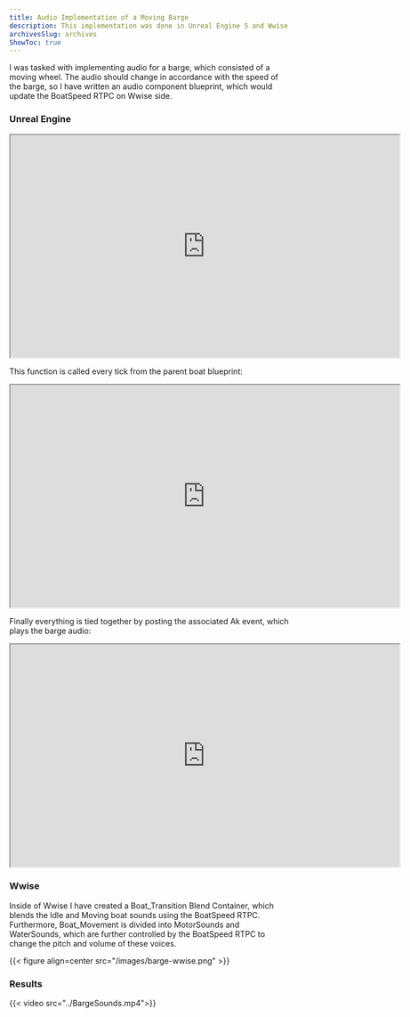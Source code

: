 ```yaml
---
title: Audio Implementation of a Moving Barge
description: This implementation was done in Unreal Engine 5 and Wwise.
archivesSlug: archives
ShowToc: true
---
```


I was tasked with implementing audio for a barge, which consisted of a moving wheel. The audio should change in accordance with the speed of the barge, so I have written an audio component blueprint, which would update the BoatSpeed RTPC on Wwise side.

### Unreal Engine

<iframe src="https://blueprintue.com/render/wi48fm6j/" scrolling="no" allowfullscreen width="700" height="400"></iframe>

This function is called every tick from the parent boat blueprint:

<iframe src="https://blueprintue.com/render/nucm7kev/" scrolling="no" allowfullscreen width="700" height="400"></iframe>

Finally everything is tied together by posting the associated Ak event, which plays the barge audio:

<iframe src="https://blueprintue.com/render/8z9v-o2w/" scrolling="no" allowfullscreen width="700" height="400"></iframe>

### Wwise

Inside of Wwise I have created a Boat_Transition Blend Container, which blends the Idle and Moving boat sounds using the BoatSpeed RTPC. Furthermore, Boat_Movement is divided into MotorSounds and WaterSounds, which are further controlled by the BoatSpeed RTPC to change the pitch and volume of these voices.

{{< figure align=center src="/images/barge-wwise.png" >}}

### Results

{{< video src="../BargeSounds.mp4">}}